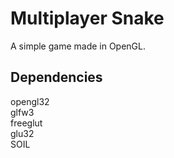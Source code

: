 # Multiplayer Snake #
A simple game made in OpenGL.

## Dependencies ##
opengl32  
glfw3  
freeglut  
glu32  
SOIL  

